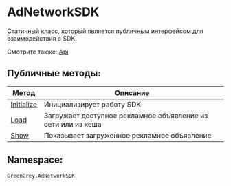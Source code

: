 # AdNetworkSDK
Статичный класс, который является публичным интерфейсом для взаимодействия с SDK.

Смотрите также: [Api](../api.md)

## Публичные методы:

 Метод|Описание 
-|-
[Initialize](Initialize.md) | Инициализирует работу SDK
[Load](Load.md) | Загружает доступное рекламное объявление из сети или из кеша
[Show](Show.md) | Показывает загруженное рекламное объявление

## Namespace:

`GreenGrey.AdNetworkSDK`